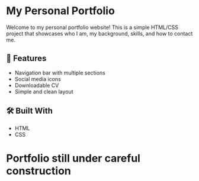 # My Personal Portfolio

Welcome to my personal portfolio website! This is a simple HTML/CSS project that showcases who I am, my background, skills, and how to contact me.

## 🌟 Features

- Navigation bar with multiple sections
- Social media icons
- Downloadable CV
- Simple and clean layout

## 🛠️ Built With

- HTML
- CSS

# Portfolio still under careful construction
